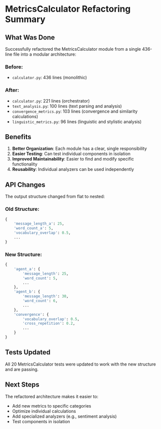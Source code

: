 # MetricsCalculator Refactoring Summary

## What Was Done

Successfully refactored the MetricsCalculator module from a single 436-line file into a modular architecture:

### Before:
- `calculator.py`: 436 lines (monolithic)

### After:
- `calculator.py`: 221 lines (orchestrator)
- `text_analysis.py`: 100 lines (text parsing and analysis)
- `convergence_metrics.py`: 103 lines (convergence and similarity calculations)
- `linguistic_metrics.py`: 96 lines (linguistic and stylistic analysis)

## Benefits

1. **Better Organization**: Each module has a clear, single responsibility
2. **Easier Testing**: Can test individual components in isolation
3. **Improved Maintainability**: Easier to find and modify specific functionality
4. **Reusability**: Individual analyzers can be used independently

## API Changes

The output structure changed from flat to nested:

### Old Structure:
```python
{
    'message_length_a': 25,
    'word_count_a': 5,
    'vocabulary_overlap': 0.5,
    ...
}
```

### New Structure:
```python
{
    'agent_a': {
        'message_length': 25,
        'word_count': 5,
        ...
    },
    'agent_b': {
        'message_length': 30,
        'word_count': 6,
        ...
    },
    'convergence': {
        'vocabulary_overlap': 0.5,
        'cross_repetition': 0.2,
        ...
    }
}
```

## Tests Updated

All 20 MetricsCalculator tests were updated to work with the new structure and are passing.

## Next Steps

The refactored architecture makes it easier to:
- Add new metrics to specific categories
- Optimize individual calculations
- Add specialized analyzers (e.g., sentiment analysis)
- Test components in isolation